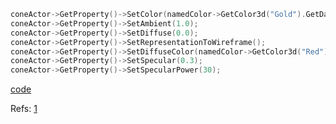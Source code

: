 ```cpp
coneActor->GetProperty()->SetColor(namedColor->GetColor3d("Gold").GetData());
coneActor->GetProperty()->SetAmbient(1.0);
coneActor->GetProperty()->SetDiffuse(0.0);
coneActor->GetProperty()->SetRepresentationToWireframe();
coneActor->GetProperty()->SetDiffuseColor(namedColor->GetColor3d("Red").GetData());
coneActor->GetProperty()->SetSpecular(0.3);
coneActor->GetProperty()->SetSpecularPower(30);
```

[code](../vtk/actor_properties.cpp)

Refs: [1](https://vtk.org/doc/nightly/html/classvtkProperty.html)
